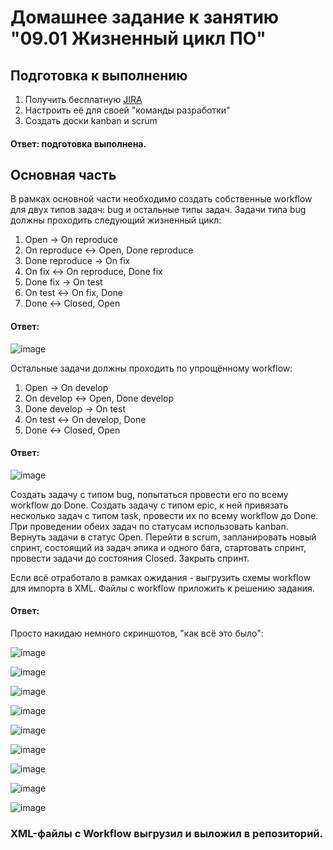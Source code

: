 # Домашнее задание к занятию "09.01 Жизненный цикл ПО"

## Подготовка к выполнению
1. Получить бесплатную [JIRA](https://www.atlassian.com/ru/software/jira/free)
2. Настроить её для своей "команды разработки"
3. Создать доски kanban и scrum

#### Ответ: подготовка выполнена.

## Основная часть
В рамках основной части необходимо создать собственные workflow для двух типов задач: bug и остальные типы задач. Задачи типа bug должны проходить следующий жизненный цикл:
1. Open -> On reproduce
2. On reproduce <-> Open, Done reproduce
3. Done reproduce -> On fix
4. On fix <-> On reproduce, Done fix
5. Done fix -> On test
6. On test <-> On fix, Done
7. Done <-> Closed, Open

#### Ответ:

![image](https://user-images.githubusercontent.com/92969676/170458243-cb3a0aa8-506c-43ef-b407-8adf04697d00.png)


Остальные задачи должны проходить по упрощённому workflow:
1. Open -> On develop
2. On develop <-> Open, Done develop
3. Done develop -> On test
4. On test <-> On develop, Done
5. Done <-> Closed, Open

#### Ответ:

![image](https://user-images.githubusercontent.com/92969676/170458123-88efe350-f2fe-496f-bb86-8e8ddea58ec2.png)


Создать задачу с типом bug, попытаться провести его по всему workflow до Done. Создать задачу с типом epic, к ней привязать несколько задач с типом task, провести их по всему workflow до Done. При проведении обеих задач по статусам использовать kanban. Вернуть задачи в статус Open.
Перейти в scrum, запланировать новый спринт, состоящий из задач эпика и одного бага, стартовать спринт, провести задачи до состояния Closed. Закрыть спринт.

Если всё отработало в рамках ожидания - выгрузить схемы workflow для импорта в XML. Файлы с workflow приложить к решению задания.

#### Ответ:

Просто накидаю немного скриншотов, "как всё это было":

![image](https://user-images.githubusercontent.com/92969676/170457994-53cc6ad3-ef8e-4f4f-b5d3-296f57c85a29.png)

![image](https://user-images.githubusercontent.com/92969676/170457248-df87123f-2e72-44e0-aa36-530355bd93ad.png)

![image](https://user-images.githubusercontent.com/92969676/170457330-a477e225-ccc3-44a0-a846-f457ac215546.png)

![image](https://user-images.githubusercontent.com/92969676/170457422-062deadf-02a6-40e8-83c5-0fa7cba91cf5.png)

![image](https://user-images.githubusercontent.com/92969676/170457504-95c3e87d-de50-41ca-88a2-c353e06cd9cc.png)

![image](https://user-images.githubusercontent.com/92969676/170457646-274f6182-138d-4a42-b55f-74009a22bd29.png)

![image](https://user-images.githubusercontent.com/92969676/170462990-e1fe25ff-ccb2-4dd8-971d-18eada276512.png)

![image](https://user-images.githubusercontent.com/92969676/170462824-5b3c5a01-c6ca-4a81-bd47-f2af99f1dd16.png)

![image](https://user-images.githubusercontent.com/92969676/170465032-c8b5d8f6-3217-46ce-9169-a816ca5b00be.png)


### XML-файлы с Workflow выгрузил и выложил в репозиторий.
